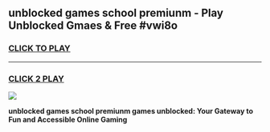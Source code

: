 
## unblocked games school premiunm - Play Unblocked Gmaes & Free #vwi8o
<h3>
<a href="https://premium.freeplayer.one?title=unblocked_games_school_premiunm&ref=01M">CLICK TO PLAY</a></h3>
<hr>

<h3>
<a href="https://premium.freeplayer.one?title=unblocked_games_school_premiunm&ref=01M">CLICK 2 PLAY</a>
  
</h3>

<a href="https://premium.freeplayer.one?title=unblocked_games_school_premiunm&ref=01M"><img src="https://clearcache.store/games.png"></a>


**unblocked games school premiunm games unblocked: Your Gateway to Fun and Accessible Online Gaming**
